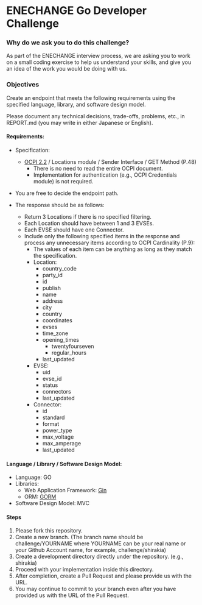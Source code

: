 ENECHANGE Go Developer Challenge
====

### Why do we ask you to do this challenge?

As part of the ENECHANGE interview process, we are asking you to work on a small coding exercise to help us understand your skills, and give you an idea of the work you would be doing with us.

### Objectives

Create an endpoint that meets the following requirements using the specified language, library, and software design model.

Please document any technical decisions, trade-offs, problems, etc., in REPORT.md (you may write in either Japanese or English).

#### Requirements:
-  Specification:
   - [OCPI 2.2](https://evroaming.org/app/uploads/2020/06/OCPI-2.2-d2.pdf) / Locations module / Sender Interface / GET Method (P.48)
      - There is no need to read the entire OCPI document.
      - Implementation for authentication (e.g., OCPI Credentials module) is not required.

- You are free to decide the endpoint path.

- The response should be as follows:
  - Return 3 Locations if there is no specified filtering.
  - Each Location should have between 1 and 3 EVSEs.
  - Each EVSE should have one Connector.
  - Include only the following specified items in the response and process any unnecessary items according to OCPI Cardinality (P.9):
    - The values of each item can be anything as long as they match the specification.
    - Location:
      - country_code
      - party_id
      - id
      - publish
      - name
      - address
      - city
      - country
      - coordinates
      - evses
      - time_zone
      - opening_times
          - twentyfourseven
          - regular_hours
      - last_updated
    - EVSE:
      - uid
      - evse_id
      - status
      - connectors
      - last_updated
    - Connector:
      - id
      - standard
      - format
      - power_type
      - max_voltage
      - max_amperage
      - last_updated

#### Language / Library / Software Design Model:
- Language: GO
- Libraries:
  - Web Application Framework: [Gin](https://gin-gonic.com/)
  - ORM: [GORM](https://gorm.io/)
- Software Design Model: MVC

#### Steps
1. Please fork this repository.
2. Create a new branch. (The branch name should be challenge/YOURNAME where YOURNAME can be your real name or your Github Account name, for example, challenge/shirakia)
3. Create a development directory directly under the repository. (e.g., shirakia)
4. Proceed with your implementation inside this directory.
5. After completion, create a Pull Request and please provide us with the URL.
6. You may continue to commit to your branch even after you have provided us with the URL of the Pull Request.